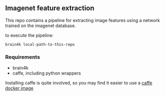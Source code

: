 ## Imagenet feature extraction

This repo contains a pipeline for extracting image features using a network trained on the imagenet database.

to execute the pipeline:

```brain4k local-path-to-this-repo```

### Requirements
- brain4k
- caffe, including python wrappers

Installing caffe is quite involved, so you may find it easier to use a
[caffe docker image](https://registry.hub.docker.com/u/tleyden5iwx/caffe/)